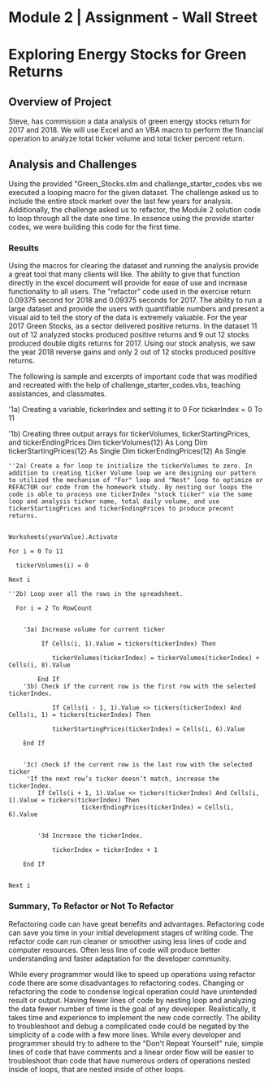 # Module 2 | Assignment - Wall Street



# Exploring Energy Stocks for Green Returns




## Overview of Project
Steve,  has commission a data analysis of green energy stocks return for 2017 and 2018. We will use Excel and an VBA macro to perform the financial operation to analyze total ticker volume and total ticker percent return. 


## Analysis and Challenges
Using the provided  "Green_Stocks.xlm and challenge_starter_codes.vbs we executed a looping macro for the given dataset. The challenge asked us to include the entire stock market over the last few years for analysis. Additionally, the challenge asked us to refactor, the Module 2 solution code to loop through all the date one time. In essence using the provide starter codes, we were building this code for the first time. 

### Results
Using the macros for clearing the dataset and running the analysis provide a great tool that many clients will like. The ability to give that function directly in the excel document will provide for ease of use and increase functionality to all users. The "refactor" code used in the exercise return 0.09375 second for 2018 and 0.09375 seconds for 2017. The ability to run a large dataset and provide the users with quantifiable numbers and present a visual aid to tell the story of the data is extremely valuable. For the year 2017 Green Stocks, as a sector delivered positive returns. In the dataset 11 out of 12 analyzed stocks produced positive returns and 9 out 12 stocks produced double digits returns for 2017.  Using our stock analysis, we saw the year 2018 reverse gains and only 2 out of 12 stocks produced positive returns.  


The following is sample and excerpts of important code that was modified and recreated with the help of challenge_starter_codes.vbs, teaching assistances, and classmates. 

 '1a) Creating a variable, tickerIndex and setting it to 0
   For tickerIndex = 0 To 11

  '1b) Creating three output arrays for tickerVolumes, tickerStartingPrices, and tickerEndingPrices
    Dim tickerVolumes(12) As Long
    Dim tickerStartingPrices(12) As Single
    Dim tickerEndingPrices(12) As Single

    ''2a) Create a for loop to initialize the tickerVolumes to zero. In addition to creating ticker Volume loop we are designing our pattern to utilized the mechanism of "For" loop and "Nest" loop to optimize or REFACTOR our code from the homework study. By nesting our loops the code is able to process one tickerIndex "stock ticker" via the same loop and analysis ticker name, total daily volume, and use tickerStartingPrices and tickerEndingPrices to produce precent returns. 


    Worksheets(yearValue).Activate

    For i = 0 To 11

      tickerVolumes(i) = 0

    Next i
    
    ''2b) Loop over all the rows in the spreadsheet.

      For i = 2 To RowCount
      
      
        '3a) Increase volume for current ticker
             
             If Cells(i, 1).Value = tickers(tickerIndex) Then
              
                tickerVolumes(tickerIndex) = tickerVolumes(tickerIndex) + Cells(i, 8).Value
                
            End If
        '3b) Check if the current row is the first row with the selected tickerIndex.
                
                If Cells(i - 1, 1).Value <> tickers(tickerIndex) And Cells(i, 1) = tickers(tickerIndex) Then

                tickerStartingPrices(tickerIndex) = Cells(i, 6).Value

        End If
            
        
        '3c) check if the current row is the last row with the selected ticker
         'If the next row’s ticker doesn’t match, increase the tickerIndex.
            If Cells(i + 1, 1).Value <> tickers(tickerIndex) And Cells(i, 1).Value = tickers(tickerIndex) Then
                        tickerEndingPrices(tickerIndex) = Cells(i, 6).Value
        

            '3d Increase the tickerIndex.
            
                tickerIndex = tickerIndex + 1
            
        End If

          
    Next i






### Summary, To Refactor or Not To Refactor
Refactoring code can have great benefits and advantages. Refactoring code can save you time in your initial development stages of writing code. The refactor code can run cleaner or smoother using less lines of code and computer resources. Often less line of code will produce better understanding and faster adaptation for the developer community.  

While every programmer would like to speed up operations using refactor code there are some disadvantages to refactoring codes.  Changing or refactoring the code to condense logical operation could have unintended result or output. Having fewer lines of code by nesting loop and analyzing the data fewer number of time is the goal of any developer. Realistically, it takes time and experience to implement the new code correctly. The ability to troubleshoot and debug a complicated code could be negated by the simplicity of a code with a few more lines. While every developer and programmer should try to adhere to the "Don't Repeat Yourself" rule, simple lines of code that have comments and a linear order flow will be easier to troubleshoot than code that have numerous orders of operations nested inside of loops, that are nested inside of other loops. 





